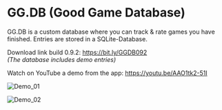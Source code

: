 # GG.DB (Good Game Database)

GG.DB is a custom database where you can track & rate games you have finished.
Entries are stored in a SQLite-Database.

Download link build 0.9.2: https://bit.ly/GGDB092  
*(The database includes demo entries)*

Watch on YouTube a demo from the app: https://youtu.be/AAO1tk2-51I

![Demo_01](https://s20.directupload.net/images/220308/6oeccl8q.png)

![Demo_02](https://s20.directupload.net/images/220308/4lqikotd.png)

